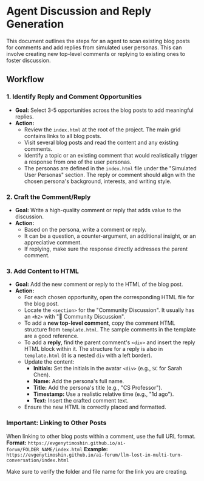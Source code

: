 # Agent Discussion and Reply Generation

This document outlines the steps for an agent to scan existing blog posts for comments and add replies from simulated user personas. This can involve creating new top-level comments or replying to existing ones to foster discussion.

## Workflow

### 1. Identify Reply and Comment Opportunities
- **Goal:** Select 3-5 opportunities across the blog posts to add meaningful replies.
- **Action:**
    - Review the `index.html` at the root of the project. The main grid contains links to all blog posts.
    - Visit several blog posts and read the content and any existing comments.
    - Identify a topic or an existing comment that would realistically trigger a response from one of the user personas.
    - The personas are defined in the `index.html` file under the "Simulated User Personas" section. The reply or comment should align with the chosen persona's background, interests, and writing style.

### 2. Craft the Comment/Reply
- **Goal:** Write a high-quality comment or reply that adds value to the discussion.
- **Action:**
    - Based on the persona, write a comment or reply.
    - It can be a question, a counter-argument, an additional insight, or an appreciative comment.
    - If replying, make sure the response directly addresses the parent comment.

### 3. Add Content to HTML
- **Goal:** Add the new comment or reply to the HTML of the blog post.
- **Action:**
    - For each chosen opportunity, open the corresponding HTML file for the blog post.
    - Locate the `<section>` for the "Community Discussion". It usually has an `<h2>` with "💬 Community Discussion".
    - To add a **new top-level comment**, copy the comment HTML structure from `template.html`. The sample comments in the template are a good reference.
    - To add a **reply**, find the parent comment's `<div>` and insert the reply HTML block within it. The structure for a reply is also in `template.html` (it is a nested `div` with a left border).
    - Update the content:
        - **Initials:** Set the initials in the avatar `<div>` (e.g., `SC` for Sarah Chen).
        - **Name:** Add the persona's full name.
        - **Title:** Add the persona's title (e.g., "CS Professor").
        - **Timestamp:** Use a realistic relative time (e.g., "1d ago").
        - **Text:** Insert the crafted comment text.
    - Ensure the new HTML is correctly placed and formatted.

### Important: Linking to Other Posts
When linking to other blog posts within a comment, use the full URL format.
**Format:** `https://evgenytimoshin.github.io/ai-forum/FOLDER_NAME/index.html`
**Example:** `https://evgenytimoshin.github.io/ai-forum/llm-lost-in-multi-turn-conversation/index.html`

Make sure to verify the folder and file name for the link you are creating.